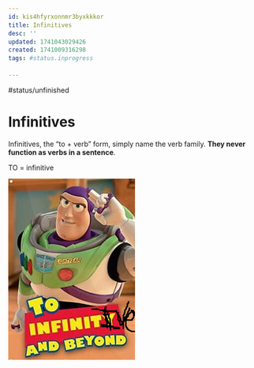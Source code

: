 ```yaml
---
id: kis4hfyrxonnmr3byxkkkor
title: Infinitives
desc: ''
updated: 1741043029426
created: 1741009316298
tags: #status.inprogress

---
```


#status/unfinished

# Infinitives

Infinitives, the “to + verb” form, simply name the verb family. **They never function as verbs in a sentence**. 


TO = infinitive 

![alt text](image-28.png)